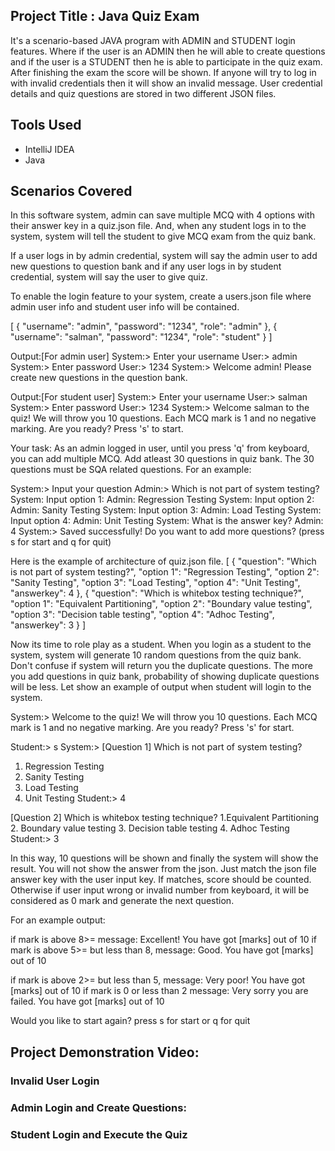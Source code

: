 ## Project Title : Java Quiz Exam
It's a scenario-based JAVA program with ADMIN and STUDENT login features. Where if the user is an ADMIN then he will able to create questions and if the user is a STUDENT then he is able to participate in the quiz exam. After finishing the exam the score will be shown. If anyone will try to log in with invalid credentials then it will show an invalid message. User credential details and quiz questions are stored in two different JSON files.
## Tools Used
- IntelliJ IDEA
- Java
## Scenarios Covered
In this software system, admin can save multiple MCQ with 4 options with their answer key in a quiz.json file. And, when any student logs in to the system, system will tell the student to give MCQ exam from the quiz bank.

If a user logs in by admin credential, system will say the admin user to add new questions to question bank
and if any user logs in  by student credential, system will say the user to give quiz. 

To enable the login feature to your system, create a users.json file where admin user info and student user info will be contained.

[ { "username": "admin", "password": "1234", "role": "admin" }, { "username": "salman", "password": "1234", "role": "student" } ]

Output:[For admin user]
System:> Enter your username
User:> admin
System:> Enter password
User:> 1234
System:> Welcome admin! Please create new questions in the question bank.

Output:[For student user]
System:> Enter your username
User:> salman
System:> Enter password
User:> 1234
System:> Welcome salman to the quiz! We will throw you 10 questions. Each MCQ mark is 1 and no negative marking. Are you ready? Press 's' to start.

Your task:
As an admin logged in user, until you press 'q' from keyboard, you can add multiple MCQ. Add atleast 30 questions in quiz bank. The 30 questions must be SQA related questions. For an example:

System:> Input your question
Admin:> Which is not part of system testing?
System: Input option 1:
Admin: Regression Testing
System: Input option 2:
Admin: Sanity Testing
System: Input option 3:
Admin: Load Testing
System: Input option 4:
Admin: Unit Testing
System: What is the answer key?
Admin: 4
System:> Saved successfully! Do you want to add more questions? (press s for start and q for quit)

Here is the example of architecture of quiz.json file.
[
  {
    "question": "Which is not part of system testing?",
    "option 1": "Regression Testing",
    "option 2": "Sanity Testing",
    "option 3": "Load Testing",
    "option 4": "Unit Testing",
    "answerkey": 4
  },
  {
    "question": "Which is whitebox testing technique?",
    "option 1": "Equivalent Partitioning",
    "option 2": "Boundary value testing",
    "option 3": "Decision table testing",
    "option 4": "Adhoc Testing",
    "answerkey": 3
  }
]

Now its time to role play as a student.
When you login as a student to the system, system will generate 10 random questions from the quiz bank. Don't confuse if system will return you the duplicate questions. The more you add questions in quiz bank, probability of showing duplicate questions will be less. 
Let show an example of output when student will login to the system.

System:> Welcome to the quiz! We will throw you 10 questions. Each MCQ mark is 1 and no negative marking. Are you ready? Press 's' for start.

Student:> s
System:> 
[Question 1] Which is not part of system testing?
1. Regression Testing
2. Sanity Testing
3. Load Testing
4. Unit Testing
Student:> 4

[Question 2] Which is whitebox testing technique?
1.Equivalent Partitioning
2. Boundary value testing
3. Decision table testing
4. Adhoc Testing
Student:> 3

In this way, 10 questions will be shown and finally the system will show the result. You will not show the answer from the json. Just match the json file answer key with the user input key. If matches, score should be counted. Otherwise if user input wrong or invalid number from keyboard, it will be considered as 0 mark and generate the next question.

For an example output:

if mark is above 8>= message: Excellent! You have got [marks] out of 10
if mark is above 5>= but less than 8, message: Good. You have got [marks] out of 10

if mark is above 2>= but less than 5, message: Very poor! You have got [marks] out of 10
if mark is 0 or less than 2 message: Very sorry you are failed. You have got [marks] out of 10

Would you like to start again? press s for start or q for quit
## Project Demonstration Video:
### Invalid User Login

### Admin Login and Create Questions:

### Student Login and Execute the Quiz
